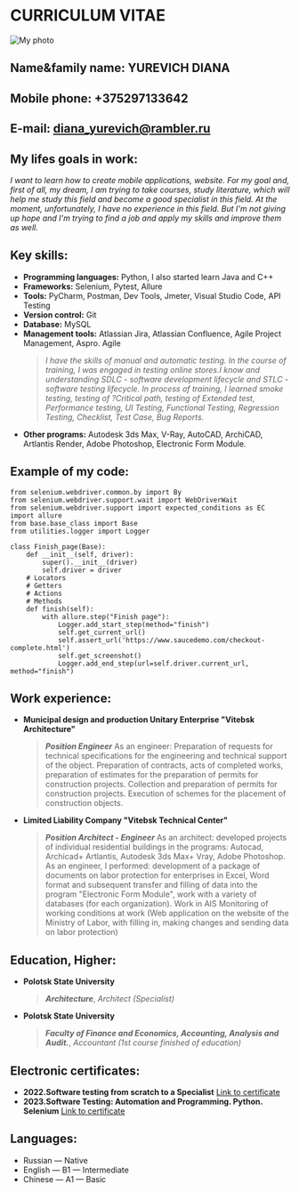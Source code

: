 # CURRICULUM VITAE
![My photo](https://img.cataloxy-by.ru/upload/resume/241/4/30821.jpg)
## Name&family name: YUREVICH DIANA
## Mobile phone: +375297133642
## E-mail: diana_yurevich@rambler.ru
## My lifes goals in work:
_I want to learn how to create mobile applications, website._ 
_For my goal and, first of all, my dream, I am trying to take courses, study literature, which will help me study this field and become a good specialist in this field. At the moment, unfortunately, I have no experience in this field. But I'm not giving up hope and I'm trying to find a job and apply my skills and improve them as well._

## Key skills:
* **Programming languages:** Python, I also started learn Java and C++
* **Frameworks:** Selenium, Pytest, Allure
* **Tools:** PyCharm, Postman, Dev Tools, Jmeter, Visual Studio Code, API Testing
* **Version control:** Git
* **Database:** MySQL
* **Management tools:** Atlassian Jira,  Atlassian Confluence,  Agile Project Management, Aspro. Agile
    > *I have the skills of manual and automatic testing. In the course of training, I was engaged in testing online stores.I know and understanding SDLC - software development lifecycle and STLC - software testing lifecycle. In process of training, I learned smoke testing, testing of ?Critical path, testing of Extended test, Performance testing, UI Testing, Functional Testing, Regression Testing, Checklist, Test Case, Bug Reports.*
* **Other programs:** Autodesk 3ds Max,  V-Ray,  AutoCAD, ArchiCAD,  Artlantis Render, Adobe Photoshop, Electronic Form Module.

## Example of my code:
    from selenium.webdriver.common.by import By
    from selenium.webdriver.support.wait import WebDriverWait
    from selenium.webdriver.support import expected_conditions as EC
    import allure
    from base.base_class import Base
    from utilities.logger import Logger

    class Finish_page(Base):
        def __init__(self, driver):
            super().__init__(driver)
            self.driver = driver
        # Locators
        # Getters
        # Actions
        # Methods
        def finish(self):
            with allure.step("Finish page"):
                Logger.add_start_step(method="finish")
                self.get_current_url()
                self.assert_url('https://www.saucedemo.com/checkout-complete.html')
                self.get_screenshot()
                Logger.add_end_step(url=self.driver.current_url, method="finish")


## Work experience:
* **Municipal design and production Unitary Enterprise "Vitebsk Architecture"**
    > **_Position Engineer_** 
    As an engineer: Preparation of requests for technical specifications for the engineering and technical support of the object. Preparation of contracts, acts of completed works, preparation of estimates for the preparation
    of permits for construction projects. Collection and preparation of permits for construction projects. Execution of schemes for the placement of construction objects.
* **Limited Liability Company "Vitebsk Technical Center"**
    > **_Position  Architect - Engineer_** 
    As an architect: developed projects of individual residential buildings in the programs: Autocad, Archicad+ Artlantis, Autodesk 3ds Max+ Vray, Adobe Photoshop.
    As an engineer, I performed: development of a package of documents on labor protection for enterprises in Excel, Word format and subsequent transfer and filling of data into the program "Electronic Form Module", work with a variety of databases (for each organization). Work in AIS Monitoring of working conditions at work (Web application on the website of the Ministry of Labor, with filling in, making changes and sending data on labor protection)

## Education, Higher:
* **Polotsk State University**
    > **_Architecture_**, 
    *Аrchitect (Specialist)*
* **Polotsk State University**
    > **_Faculty of Finance and Economics, Accounting, Analysis and Audit._**, 
    *Accountant (1st course finished of education)*
## Electronic certificates:  
* **2022.Software testing from scratch to a Specialist**
    [Link to certificate](https://stepik.org/cert/1667420)
* **2023.Software Testing: Automation and Programming. Python. Selenium**
    [Link to certificate](https://stepik.org/cert/1987427)

## Languages: 
* Russian — Native
* English — B1 — Intermediate
* Chinese — A1 — Basic



